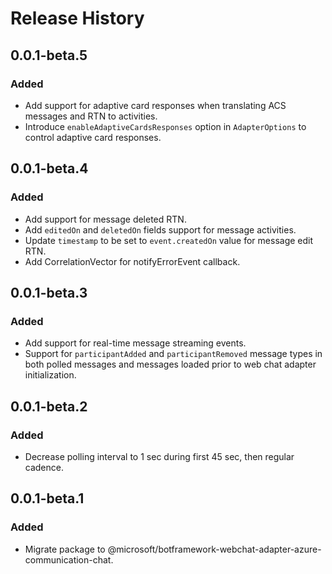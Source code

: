 # Release History

## 0.0.1-beta.5

### Added

- Add support for adaptive card responses when translating ACS messages and RTN to activities.
- Introduce `enableAdaptiveCardsResponses` option in `AdapterOptions` to control adaptive card responses.

## 0.0.1-beta.4

### Added

- Add support for message deleted RTN.
- Add `editedOn` and `deletedOn` fields support for message activities.
- Update `timestamp` to be set to `event.createdOn` value for message edit RTN.
- Add CorrelationVector for notifyErrorEvent callback.

## 0.0.1-beta.3

### Added

- Add support for real-time message streaming events.
- Support for `participantAdded` and `participantRemoved` message types in both polled messages and messages loaded prior to web chat adapter initialization.

## 0.0.1-beta.2

### Added

- Decrease polling interval to 1 sec during first 45 sec, then regular cadence.

## 0.0.1-beta.1

### Added

- Migrate package to @microsoft/botframework-webchat-adapter-azure-communication-chat.
